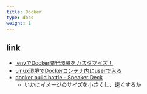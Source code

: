 ```yaml
---
title: Docker
type: docs
weight: 1
---
```


## link

- [.envでDocker開発環境をカスタマイズ！](https://zenn.dev/forcia_tech/articles/20230613_hatano_dotenv)
- [Linux環境でDockerコンテナ内にuserで入る](https://zenn.dev/temple_c_tech/articles/exec-container-by-user)
- [docker build battle - Speaker Deck](https://speakerdeck.com/orisano/docker-build-battle?slide=82)
  - いかにイメージのサイズを小さくし、速くするか
